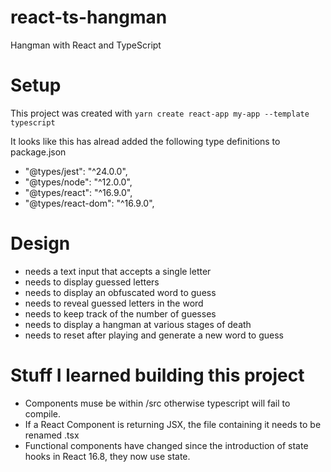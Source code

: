 # react-ts-hangman
Hangman with React and TypeScript

# Setup

This project was created with `yarn create react-app my-app --template typescript`

It looks like this has alread added the following type definitions to package.json 
- "@types/jest": "^24.0.0",
- "@types/node": "^12.0.0",
- "@types/react": "^16.9.0",
- "@types/react-dom": "^16.9.0",


# Design
- needs a text input that accepts a single letter
- needs to display guessed letters
- needs to display an obfuscated word to guess
- needs to reveal guessed letters in the word
- needs to keep track of the number of guesses
- needs to display a hangman at various stages of death
- needs to reset after playing and generate a new word to guess

# Stuff I learned building this project
- Components muse be within /src otherwise typescript will fail to compile.
- If a React Component is returning JSX, the file containing it needs to be renamed .tsx
- Functional components have changed since the introduction of state hooks in React 16.8, they now use state.

